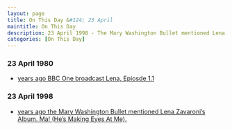 ```yaml
---
layout: page
title: On This Day &#124; 23 April
maintitle: On This Day
description: 23 April 1998 - The Mary Washington Bullet mentioned Lena Zavaroni’s Album. Ma! (He’s Making Eyes At Me).
categories: [On This Day]
---
```


### 23 April 1980
* [<span id="age1"></span> years ago BBC One broadcast Lena, Epiosde 1.1](/bbc%20one/1980/04/23/lena.html)

### 23 April 1998
* [<span id="age2"></span> years ago the Mary Washington Bullet mentioned Lena Zavaroni’s Album. Ma! (He’s Making Eyes At Me).](/newspapers/1998/04/23/the-bullet.html)

<!-- Script for calculating number of years ago -->
<script>
var dob = '19800423';
var year = Number(dob.substr(0, 4));
var month = Number(dob.substr(4, 2)) - 1;
var day = Number(dob.substr(6, 2));
var today = new Date();
var age1 = today.getFullYear() - year;
if (today.getMonth() < month || (today.getMonth() == month && today.getDate() < day)) {
  age1--;
}
document.getElementById("age1").innerHTML=age1;

var dob = '19980423';
var year = Number(dob.substr(0, 4));
var month = Number(dob.substr(4, 2)) - 1;
var day = Number(dob.substr(6, 2));
var today = new Date();
var age2 = today.getFullYear() - year;
if (today.getMonth() < month || (today.getMonth() == month && today.getDate() < day)) {
  age2--;
}
document.getElementById("age2").innerHTML=age2;
</script>

